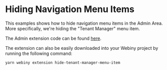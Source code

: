 # Hiding Navigation Menu Items

This examples shows how to hide navigation menu items in the Admin Area. More specifically, we're hiding the "Tenant Manager" menu item.

The Admin extension code can be found [here](./5.40.x/extensions/hideTenantManagerMenuItem/src/index.tsx).

The extension can also be easily downloaded into your Webiny project by running the following command:

```bash
yarn webiny extension hide-tenant-manager-menu-item 
```